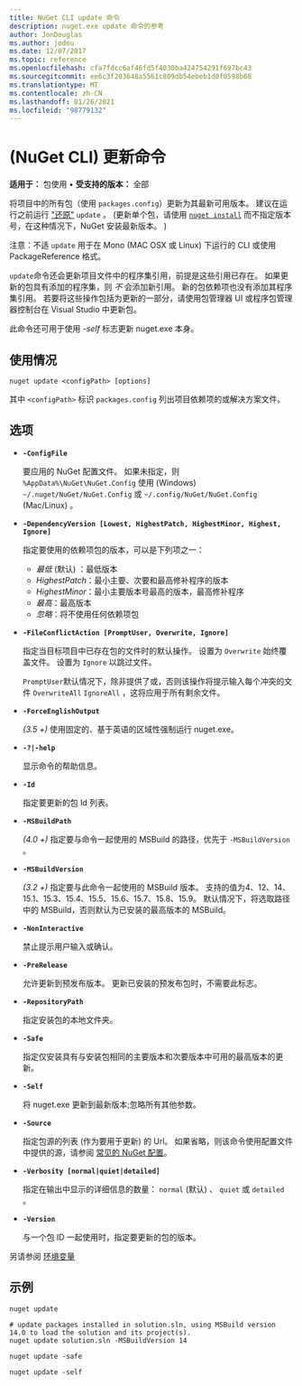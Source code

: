 ```yaml
---
title: NuGet CLI update 命令
description: nuget.exe update 命令的参考
author: JonDouglas
ms.author: jodou
ms.date: 12/07/2017
ms.topic: reference
ms.openlocfilehash: cfa7fdcc6af46fd5f4030ba424754291f697bc43
ms.sourcegitcommit: ee6c3f203648a5561c809db54ebeb1d0f0598b68
ms.translationtype: MT
ms.contentlocale: zh-CN
ms.lasthandoff: 01/26/2021
ms.locfileid: "98779132"
---
```

# <a name="update-command-nuget-cli"></a> (NuGet CLI) 更新命令

**适用于：** 包使用 &bullet; **受支持的版本：** 全部

将项目中的所有包（使用 `packages.config`）更新为其最新可用版本。 建议在运行之前运行 ["还原"](cli-ref-restore.md) `update` 。  (更新单个包，请使用 [`nuget install`](cli-ref-install.md) 而不指定版本号，在这种情况下，NuGet 安装最新版本。 ) 

注意：不适 `update` 用于在 Mono (MAC OSX 或 Linux) 下运行的 CLI 或使用 PackageReference 格式。

`update`命令还会更新项目文件中的程序集引用，前提是这些引用已存在。 如果更新的包具有添加的程序集，则 *不* 会添加新引用。 新的包依赖项也没有添加其程序集引用。 若要将这些操作包括为更新的一部分，请使用包管理器 UI 或程序包管理器控制台在 Visual Studio 中更新包。

此命令还可用于使用 *-self* 标志更新 nuget.exe 本身。

## <a name="usage"></a>使用情况

```cli
nuget update <configPath> [options]
```

其中 `<configPath>` 标识 `packages.config` 列出项目依赖项的或解决方案文件。

## <a name="options"></a>选项

- **`-ConfigFile`**

  要应用的 NuGet 配置文件。 如果未指定，则 `%AppData%\NuGet\NuGet.Config` 使用 (Windows) `~/.nuget/NuGet/NuGet.Config` 或 `~/.config/NuGet/NuGet.Config` (Mac/Linux) 。
  
- **`-DependencyVersion [Lowest, HighestPatch, HighestMinor, Highest, Ignore]`**

  指定要使用的依赖项包的版本，可以是下列项之一：<br/><ul><li>*最低* (默认) ：最低版本</li><li>*HighestPatch*：最小主要、次要和最高修补程序的版本</li><li>*HighestMinor*：最小主要版本号最高的版本，最高修补程序</li><li>*最高*：最高版本</li><li>*忽略*：将不使用任何依赖项包</li></ul>

- **`-FileConflictAction [PromptUser, Overwrite, Ignore]`**

  指定当目标项目中已存在包的文件时的默认操作。 设置为 `Overwrite` 始终覆盖文件。 设置为 `Ignore` 以跳过文件。

  `PromptUser`默认情况下，除非提供了或，否则该操作将提示输入每个冲突的文件 `OverwriteAll` `IgnoreAll` ，这将应用于所有剩余文件。

- **`-ForceEnglishOutput`**

  *(3.5 +)* 使用固定的、基于英语的区域性强制运行 nuget.exe。

- **`-?|-help`**

  显示命令的帮助信息。

- **`-Id`**

  指定要更新的包 Id 列表。

- **`-MSBuildPath`**

  *(4.0 +)* 指定要与命令一起使用的 MSBuild 的路径，优先于 `-MSBuildVersion` 。

- **`-MSBuildVersion`**

  *(3.2 +)* 指定要与此命令一起使用的 MSBuild 版本。 支持的值为4、12、14、15.1、15.3、15.4、15.5、15.6、15.7、15.8、15.9。 默认情况下，将选取路径中的 MSBuild，否则默认为已安装的最高版本的 MSBuild。

- **`-NonInteractive`**

  禁止提示用户输入或确认。

- **`-PreRelease`**

  允许更新到预发布版本。 更新已安装的预发布包时，不需要此标志。

- **`-RepositoryPath`**

  指定安装包的本地文件夹。

- **`-Safe`**

  指定仅安装具有与安装包相同的主要版本和次要版本中可用的最高版本的更新。

- **`-Self`**

  将 nuget.exe 更新到最新版本;忽略所有其他参数。

- **`-Source`**

  指定包源的列表 (作为要用于更新) 的 Url。 如果省略，则该命令使用配置文件中提供的源，请参阅 [常见的 NuGet 配置](../../consume-packages/configuring-nuget-behavior.md)。

- **`-Verbosity [normal|quiet|detailed]`**

  指定在输出中显示的详细信息的数量： `normal` (默认) 、 `quiet` 或 `detailed` 。

- **`-Version`**

  与一个包 ID 一起使用时，指定要更新的包的版本。

另请参阅 [环境变量](cli-ref-environment-variables.md)

## <a name="examples"></a>示例

```cli
nuget update

# update packages installed in solution.sln, using MSBuild version 14.0 to load the solution and its project(s).
nuget update solution.sln -MSBuildVersion 14

nuget update -safe

nuget update -self
```

